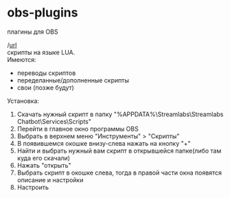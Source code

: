 # obs-plugins
плагины для OBS

/[url](https://github.com/andy87/obs-plugins/tree/master/lua)  
скрипты на языке LUA.  
Имеются:  
 * переводы скриптов
 * переделанные/дополненные скрипты
 * свои (позже будут) 

Установка: 
1. Скачать нужный скрипт в папку "%APPDATA%\Streamlabs\Streamlabs Chatbot\Services\Scripts"
2. Перейти в главное окно программы OBS
3. Выбрать в верхнем меню "Инструменты" > "Скрипты"
4. В появившемся окошке внизу-слева нажать на кнопку "+"
5. Найти и выбрать нужный вам скрипт в открывшейся папке(либо там куда его скачали)
6. Нажать "открыть"
7. Выбрать скрипт в окошке слева, тогда в правой части окна появятся описание и настройки
8. Настроить
